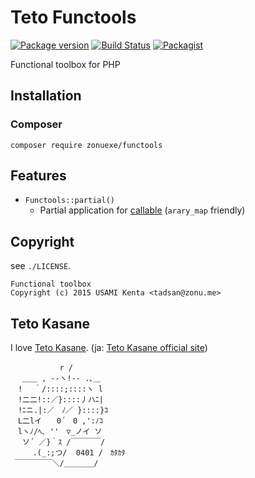 Teto Functools
==============

[![Package version](http://img.shields.io/packagist/v/zonuexe/functools.svg?style=flat)](https://packagist.org/packages/zonuexe/functools)
[![Build Status](https://travis-ci.org/zonuexe/php-functools.svg?branch=master)](https://travis-ci.org/zonuexe/php-functools)
[![Packagist](http://img.shields.io/packagist/dt/zonuexe/php-functools.svg?style=flat)](https://packagist.org/packages/zonuexe/functools)

Functional toolbox for PHP

Installation
------------

### Composer

```
composer require zonuexe/functools
```

Features
--------

* `Functools::partial()`
  * Partial application for [callable](http://php.net/manual/language.types.callable.php) (`arary_map` friendly)

Copyright
---------

see `./LICENSE`.

    Functional toolbox
    Copyright (c) 2015 USAMI Kenta <tadsan@zonu.me>

Teto Kasane
-----------

I love [Teto Kasane](http://utau.wikia.com/wiki/Teto_Kasane). (ja: [Teto Kasane official site](http://kasaneteto.jp/))

```
　　　　　 　r /
　 ＿＿ , --ヽ!-- .､＿
　! 　｀/::::;::::ヽ l
　!二二!::／}::::丿ハﾆ|
　!ﾆニ.|:／　ﾉ／ }::::}ｺ
　L二lイ　　0´　0 ,':ﾉｺ
　lヽﾉ/ﾍ､ ''　▽_ノイ ソ
 　ソ´ ／}｀ｽ /￣￣￣￣/
　　　.(_:;つ/  0401 /　ｶﾀｶﾀ
 ￣￣￣￣￣＼/＿＿＿＿/
```
